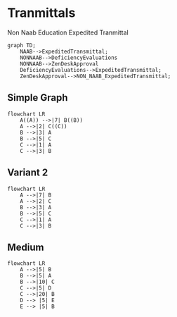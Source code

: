 # Tranmittals

Non Naab Education Expedited Tranmittal

```mermaid
graph TD;
    NAAB-->ExpeditedTransmittal;
    NONNAAB-->DeficiencyEvaluations
    NONNAAB-->ZenDeskApproval
    DeficiencyEvaluations-->ExpeditedTransmittal;
    ZenDeskApproval-->NON_NAAB_ExpeditedTransmittal;
```

## Simple Graph

```mermaid
flowchart LR
    A((A)) -->|7| B((B))
    A -->|2| C((C))
    B -->|3| A
    B -->|5| C
    C -->|1| A
    C -->|3| B
```

## Variant 2

```mermaid
flowchart LR
    A -->|7| B
    A -->|2| C
    B -->|3| A
    B -->|5| C
    C -->|1| A
    C -->|3| B
```

## Medium

```mermaid
flowchart LR
    A -->|5| B
    B -->|5| A
    B -->|10| C
    C -->|5| D
    C -->|20| B
    D --> |5| E
    E --> |5| B
```
